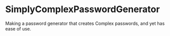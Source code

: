 SimplyComplexPasswordGenerator
==============================

Making a password generator that creates Complex passwords, and yet has ease of use.
